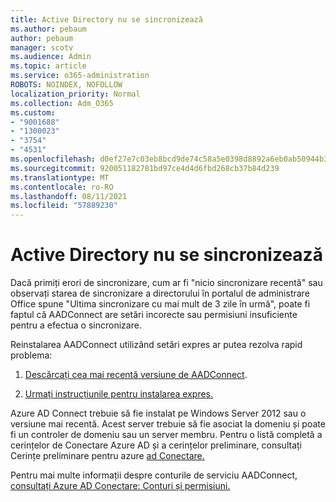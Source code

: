 ```yaml
---
title: Active Directory nu se sincronizează
ms.author: pebaum
author: pebaum
manager: scotv
ms.audience: Admin
ms.topic: article
ms.service: o365-administration
ROBOTS: NOINDEX, NOFOLLOW
localization_priority: Normal
ms.collection: Adm_O365
ms.custom:
- "9001688"
- "1300023"
- "3754"
- "4531"
ms.openlocfilehash: d0ef27e7c03eb8bcd9de74c58a5e0398d8892a6eb0ab50944b3c2201247fa0b8
ms.sourcegitcommit: 920051182781bd97ce4d4d6fbd268cb37b84d239
ms.translationtype: MT
ms.contentlocale: ro-RO
ms.lasthandoff: 08/11/2021
ms.locfileid: "57889230"
---
```

# <a name="active-directory-not-syncing"></a>Active Directory nu se sincronizează

Dacă primiți erori de sincronizare, cum ar fi "nicio sincronizare recentă" sau observați starea de sincronizare a directorului în portalul de administrare Office spune "Ultima sincronizare cu mai mult de 3 zile în urmă", poate fi faptul că AADConnect are setări incorecte sau permisiuni insuficiente pentru a efectua o sincronizare.  

Reinstalarea AADConnect utilizând setări expres ar putea rezolva rapid problema:

1. [Descărcați cea mai recentă versiune de AADConnect](https://go.microsoft.com/fwlink/?LinkId=615771).

2. [Urmați instrucțiunile pentru instalarea expres.](https://docs.microsoft.com/azure/active-directory/hybrid/how-to-connect-install-express)

Azure AD Connect trebuie să fie instalat pe Windows Server 2012 sau o versiune mai recentă. Acest server trebuie să fie asociat la domeniu și poate fi un controler de domeniu sau un server membru. Pentru o listă completă a cerințelor de Conectare Azure AD și a cerințelor preliminare, consultați Cerințe preliminare pentru azure [ad Conectare.](https://docs.microsoft.com/azure/active-directory/hybrid/how-to-connect-install-prerequisites)

Pentru mai multe informații despre conturile de serviciu AADConnect, [consultați Azure AD Conectare: Conturi și permisiuni.](https://docs.microsoft.com/azure/active-directory/hybrid/reference-connect-accounts-permissions)

